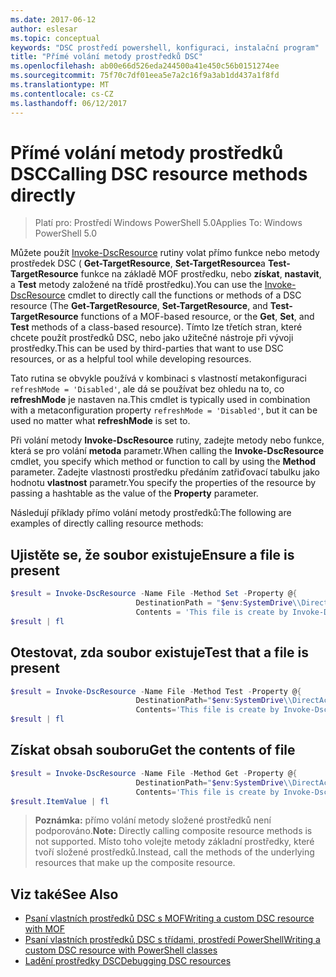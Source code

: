 ```yaml
---
ms.date: 2017-06-12
author: eslesar
ms.topic: conceptual
keywords: "DSC prostředí powershell, konfiguraci, instalační program"
title: "Přímé volání metody prostředků DSC"
ms.openlocfilehash: ab00e66d526eda244500a41e450c56b0151274ee
ms.sourcegitcommit: 75f70c7df01eea5e7a2c16f9a3ab1dd437a1f8fd
ms.translationtype: MT
ms.contentlocale: cs-CZ
ms.lasthandoff: 06/12/2017
---
```

# <a name="calling-dsc-resource-methods-directly"></a><span data-ttu-id="4face-103">Přímé volání metody prostředků DSC</span><span class="sxs-lookup"><span data-stu-id="4face-103">Calling DSC resource methods directly</span></span>

><span data-ttu-id="4face-104">Platí pro: Prostředí Windows PowerShell 5.0</span><span class="sxs-lookup"><span data-stu-id="4face-104">Applies To: Windows PowerShell 5.0</span></span>

<span data-ttu-id="4face-105">Můžete použít [Invoke-DscResource](https://technet.microsoft.com/en-us/library/mt517869.aspx) rutiny volat přímo funkce nebo metody prostředek DSC ( **Get-TargetResource**, **Set-TargetResource**a  **Test-TargetResource** funkce na základě MOF prostředku, nebo **získat**, **nastavit**, a **Test** metody založené na třídě prostředku).</span><span class="sxs-lookup"><span data-stu-id="4face-105">You can use the [Invoke-DscResource](https://technet.microsoft.com/en-us/library/mt517869.aspx) cmdlet to directly call the functions or methods of a DSC resource (The **Get-TargetResource**, **Set-TargetResource**, and **Test-TargetResource** functions of a MOF-based resource, or the **Get**, **Set**, and **Test** methods of a class-based resource).</span></span> <span data-ttu-id="4face-106">Tímto lze třetích stran, které chcete použít prostředků DSC, nebo jako užitečné nástroje při vývoji prostředky.</span><span class="sxs-lookup"><span data-stu-id="4face-106">This can be used by third-parties that want to use DSC resources, or as a helpful tool while developing resources.</span></span> 

<span data-ttu-id="4face-107">Tato rutina se obvykle používá v kombinaci s vlastností metakonfiguraci `refreshMode = 'Disabled'`, ale dá se používat bez ohledu na to, co **refreshMode** je nastaven na.</span><span class="sxs-lookup"><span data-stu-id="4face-107">This cmdlet is typically used in combination with a metaconfiguration property `refreshMode = 'Disabled'`, but it can be used no matter what **refreshMode** is set to.</span></span>

<span data-ttu-id="4face-108">Při volání metody **Invoke-DscResource** rutiny, zadejte metody nebo funkce, která se pro volání **metoda** parametr.</span><span class="sxs-lookup"><span data-stu-id="4face-108">When calling the **Invoke-DscResource** cmdlet, you specify which method or function to call by using the **Method** parameter.</span></span> <span data-ttu-id="4face-109">Zadejte vlastnosti prostředku předáním zatřiďovací tabulku jako hodnotu **vlastnost** parametr.</span><span class="sxs-lookup"><span data-stu-id="4face-109">You specify the properties of the resource by passing a hashtable as the value of the **Property** parameter.</span></span>

<span data-ttu-id="4face-110">Následují příklady přímo volání metody prostředků:</span><span class="sxs-lookup"><span data-stu-id="4face-110">The following are examples of directly calling resource methods:</span></span>

## <a name="ensure-a-file-is-present"></a><span data-ttu-id="4face-111">Ujistěte se, že soubor existuje</span><span class="sxs-lookup"><span data-stu-id="4face-111">Ensure a file is present</span></span>

```powershell
$result = Invoke-DscResource -Name File -Method Set -Property @{
                            DestinationPath = "$env:SystemDrive\\DirectAccess.txt";
                            Contents = 'This file is create by Invoke-DscResource'} -Verbose
$result | fl
```

## <a name="test-that-a-file-is-present"></a><span data-ttu-id="4face-112">Otestovat, zda soubor existuje</span><span class="sxs-lookup"><span data-stu-id="4face-112">Test that a file is present</span></span>

```powershell
$result = Invoke-DscResource -Name File -Method Test -Property @{
                            DestinationPath="$env:SystemDrive\\DirectAccess.txt";
                            Contents='This file is create by Invoke-DscResource'} -Verbose
$result | fl
```

## <a name="get-the-contents-of-file"></a><span data-ttu-id="4face-113">Získat obsah souboru</span><span class="sxs-lookup"><span data-stu-id="4face-113">Get the contents of file</span></span>

```powershell
$result = Invoke-DscResource -Name File -Method Get -Property @{
                            DestinationPath="$env:SystemDrive\\DirectAccess.txt";
                            Contents='This file is create by Invoke-DscResource'} -Verbose
$result.ItemValue | fl
```

><span data-ttu-id="4face-114">**Poznámka:** přímo volání metody složené prostředků není podporováno.</span><span class="sxs-lookup"><span data-stu-id="4face-114">**Note:** Directly calling composite resource methods is not supported.</span></span> <span data-ttu-id="4face-115">Místo toho volejte metody základní prostředky, které tvoří složené prostředků.</span><span class="sxs-lookup"><span data-stu-id="4face-115">Instead, call the methods of the underlying resources that make up the composite resource.</span></span>

## <a name="see-also"></a><span data-ttu-id="4face-116">Viz také</span><span class="sxs-lookup"><span data-stu-id="4face-116">See Also</span></span>
- [<span data-ttu-id="4face-117">Psaní vlastních prostředků DSC s MOF</span><span class="sxs-lookup"><span data-stu-id="4face-117">Writing a custom DSC resource with MOF</span></span>](authoringResourceMOF.md) 
- [<span data-ttu-id="4face-118">Psaní vlastních prostředků DSC s třídami, prostředí PowerShell</span><span class="sxs-lookup"><span data-stu-id="4face-118">Writing a custom DSC resource with PowerShell classes</span></span>](authoringResourceClass.md)
- [<span data-ttu-id="4face-119">Ladění prostředky DSC</span><span class="sxs-lookup"><span data-stu-id="4face-119">Debugging DSC resources</span></span>](debugResource.md)

